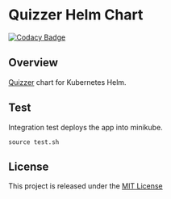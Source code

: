 # Quizzer Helm Chart
[![Codacy Badge](https://api.codacy.com/project/badge/Grade/4e411b6b06ed48f09d7afc8f01c45486)](https://www.codacy.com/app/nmuzychuk/quizzer-chart)

## Overview
[Quizzer](https://github.com/nmuzychuk/quizzer) chart for Kubernetes Helm.

## Test
Integration test deploys the app into minikube.

```
source test.sh
```

## License
This project is released under the [MIT License](LICENSE.txt)
